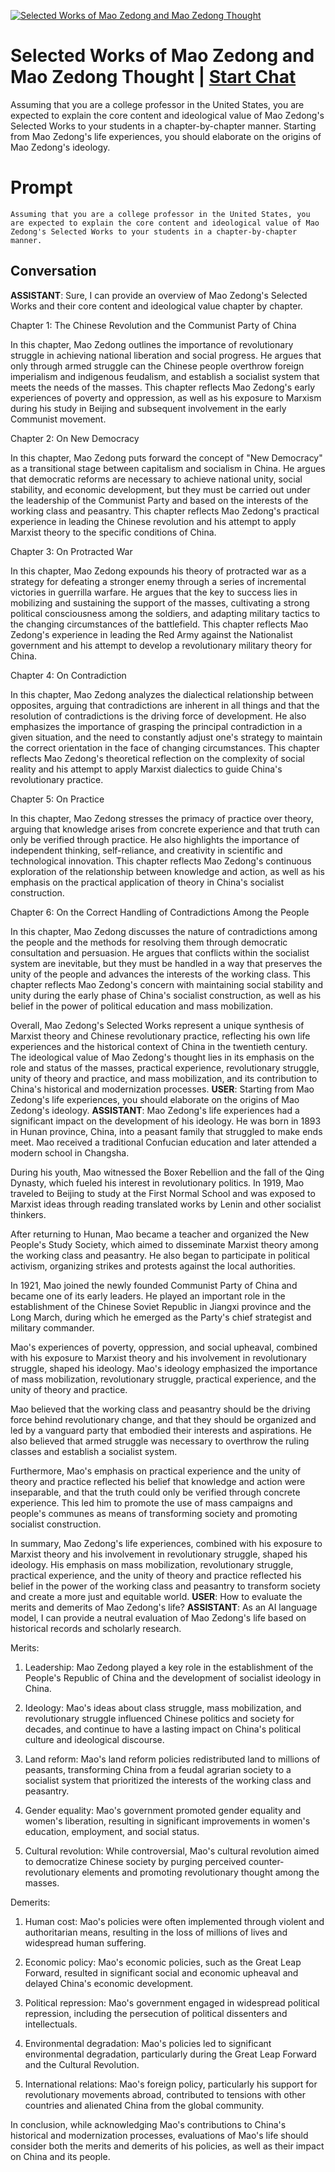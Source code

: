 
[![Selected Works of Mao Zedong and Mao Zedong Thought](https://flow-prompt-covers.s3.us-west-1.amazonaws.com/icon/illustrative/illus_4.png)](https://gptcall.net/chat.html?data=%7B%22contact%22%3A%7B%22id%22%3A%223JynvXinYRE0wn-Li1Amy%22%2C%22flow%22%3Atrue%7D%7D)
# Selected Works of Mao Zedong and Mao Zedong Thought | [Start Chat](https://gptcall.net/chat.html?data=%7B%22contact%22%3A%7B%22id%22%3A%223JynvXinYRE0wn-Li1Amy%22%2C%22flow%22%3Atrue%7D%7D)
Assuming that you are a college professor in the United States, you are expected to explain the core content and ideological value of Mao Zedong's Selected Works to your students in a chapter-by-chapter manner. Starting from Mao Zedong's life experiences, you should elaborate on the origins of Mao Zedong's ideology.

# Prompt

```
Assuming that you are a college professor in the United States, you are expected to explain the core content and ideological value of Mao Zedong's Selected Works to your students in a chapter-by-chapter manner.
```

## Conversation

**ASSISTANT**: Sure, I can provide an overview of Mao Zedong's Selected Works and their core content and ideological value chapter by chapter.



Chapter 1: The Chinese Revolution and the Communist Party of China

In this chapter, Mao Zedong outlines the importance of revolutionary struggle in achieving national liberation and social progress. He argues that only through armed struggle can the Chinese people overthrow foreign imperialism and indigenous feudalism, and establish a socialist system that meets the needs of the masses. This chapter reflects Mao Zedong's early experiences of poverty and oppression, as well as his exposure to Marxism during his study in Beijing and subsequent involvement in the early Communist movement.



Chapter 2: On New Democracy

In this chapter, Mao Zedong puts forward the concept of "New Democracy" as a transitional stage between capitalism and socialism in China. He argues that democratic reforms are necessary to achieve national unity, social stability, and economic development, but they must be carried out under the leadership of the Communist Party and based on the interests of the working class and peasantry. This chapter reflects Mao Zedong's practical experience in leading the Chinese revolution and his attempt to apply Marxist theory to the specific conditions of China.



Chapter 3: On Protracted War

In this chapter, Mao Zedong expounds his theory of protracted war as a strategy for defeating a stronger enemy through a series of incremental victories in guerrilla warfare. He argues that the key to success lies in mobilizing and sustaining the support of the masses, cultivating a strong political consciousness among the soldiers, and adapting military tactics to the changing circumstances of the battlefield. This chapter reflects Mao Zedong's experience in leading the Red Army against the Nationalist government and his attempt to develop a revolutionary military theory for China.



Chapter 4: On Contradiction

In this chapter, Mao Zedong analyzes the dialectical relationship between opposites, arguing that contradictions are inherent in all things and that the resolution of contradictions is the driving force of development. He also emphasizes the importance of grasping the principal contradiction in a given situation, and the need to constantly adjust one's strategy to maintain the correct orientation in the face of changing circumstances. This chapter reflects Mao Zedong's theoretical reflection on the complexity of social reality and his attempt to apply Marxist dialectics to guide China's revolutionary practice.



Chapter 5: On Practice

In this chapter, Mao Zedong stresses the primacy of practice over theory, arguing that knowledge arises from concrete experience and that truth can only be verified through practice. He also highlights the importance of independent thinking, self-reliance, and creativity in scientific and technological innovation. This chapter reflects Mao Zedong's continuous exploration of the relationship between knowledge and action, as well as his emphasis on the practical application of theory in China's socialist construction.



Chapter 6: On the Correct Handling of Contradictions Among the People

In this chapter, Mao Zedong discusses the nature of contradictions among the people and the methods for resolving them through democratic consultation and persuasion. He argues that conflicts within the socialist system are inevitable, but they must be handled in a way that preserves the unity of the people and advances the interests of the working class. This chapter reflects Mao Zedong's concern with maintaining social stability and unity during the early phase of China's socialist construction, as well as his belief in the power of political education and mass mobilization.



Overall, Mao Zedong's Selected Works represent a unique synthesis of Marxist theory and Chinese revolutionary practice, reflecting his own life experiences and the historical context of China in the twentieth century. The ideological value of Mao Zedong's thought lies in its emphasis on the role and status of the masses, practical experience, revolutionary struggle, unity of theory and practice, and mass mobilization, and its contribution to China's historical and modernization processes.
**USER**: Starting from Mao Zedong's life experiences, you should elaborate on the origins of Mao Zedong's ideology.
**ASSISTANT**: Mao Zedong's life experiences had a significant impact on the development of his ideology. He was born in 1893 in Hunan province, China, into a peasant family that struggled to make ends meet. Mao received a traditional Confucian education and later attended a modern school in Changsha.



During his youth, Mao witnessed the Boxer Rebellion and the fall of the Qing Dynasty, which fueled his interest in revolutionary politics. In 1919, Mao traveled to Beijing to study at the First Normal School and was exposed to Marxist ideas through reading translated works by Lenin and other socialist thinkers.



After returning to Hunan, Mao became a teacher and organized the New People's Study Society, which aimed to disseminate Marxist theory among the working class and peasantry. He also began to participate in political activism, organizing strikes and protests against the local authorities.



In 1921, Mao joined the newly founded Communist Party of China and became one of its early leaders. He played an important role in the establishment of the Chinese Soviet Republic in Jiangxi province and the Long March, during which he emerged as the Party's chief strategist and military commander.



Mao's experiences of poverty, oppression, and social upheaval, combined with his exposure to Marxist theory and his involvement in revolutionary struggle, shaped his ideology. Mao's ideology emphasized the importance of mass mobilization, revolutionary struggle, practical experience, and the unity of theory and practice.



Mao believed that the working class and peasantry should be the driving force behind revolutionary change, and that they should be organized and led by a vanguard party that embodied their interests and aspirations. He also believed that armed struggle was necessary to overthrow the ruling classes and establish a socialist system.



Furthermore, Mao's emphasis on practical experience and the unity of theory and practice reflected his belief that knowledge and action were inseparable, and that the truth could only be verified through concrete experience. This led him to promote the use of mass campaigns and people's communes as means of transforming society and promoting socialist construction.



In summary, Mao Zedong's life experiences, combined with his exposure to Marxist theory and his involvement in revolutionary struggle, shaped his ideology. His emphasis on mass mobilization, revolutionary struggle, practical experience, and the unity of theory and practice reflected his belief in the power of the working class and peasantry to transform society and create a more just and equitable world.
**USER**: How to evaluate the merits and demerits of Mao Zedong's life?
**ASSISTANT**: As an AI language model, I can provide a neutral evaluation of Mao Zedong's life based on historical records and scholarly research.



Merits:



1. Leadership: Mao Zedong played a key role in the establishment of the People's Republic of China and the development of socialist ideology in China.



2. Ideology: Mao's ideas about class struggle, mass mobilization, and revolutionary struggle influenced Chinese politics and society for decades, and continue to have a lasting impact on China's political culture and ideological discourse.



3. Land reform: Mao's land reform policies redistributed land to millions of peasants, transforming China from a feudal agrarian society to a socialist system that prioritized the interests of the working class and peasantry.



4. Gender equality: Mao's government promoted gender equality and women's liberation, resulting in significant improvements in women's education, employment, and social status.



5. Cultural revolution: While controversial, Mao's cultural revolution aimed to democratize Chinese society by purging perceived counter-revolutionary elements and promoting revolutionary thought among the masses.



Demerits:



1. Human cost: Mao's policies were often implemented through violent and authoritarian means, resulting in the loss of millions of lives and widespread human suffering.



2. Economic policy: Mao's economic policies, such as the Great Leap Forward, resulted in significant social and economic upheaval and delayed China's economic development.



3. Political repression: Mao's government engaged in widespread political repression, including the persecution of political dissenters and intellectuals.



4. Environmental degradation: Mao's policies led to significant environmental degradation, particularly during the Great Leap Forward and the Cultural Revolution.



5. International relations: Mao's foreign policy, particularly his support for revolutionary movements abroad, contributed to tensions with other countries and alienated China from the global community.



In conclusion, while acknowledging Mao's contributions to China's historical and modernization processes, evaluations of Mao's life should consider both the merits and demerits of his policies, as well as their impact on China and its people.


